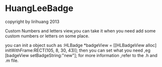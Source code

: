 HuangLeeBadge
=============
copyright by lirihuang 2013

Custom Numbers and letters view,you can take it  when you need add some custom numbers or letters on some place. 

you can init a object such as :HLBadge *badgeView = [[HLBadgeView alloc] initWithFrame:RECT(105, 8, 30, 43)];
then you can set what you need ,eg  [badgeView setBadgeString:"new"];
for more information ,refer to the .h and .m file.

